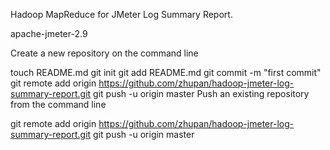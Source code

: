 Hadoop MapReduce for JMeter Log Summary Report.

apache-jmeter-2.9


Create a new repository on the command line

touch README.md
git init
git add README.md
git commit -m "first commit"
git remote add origin https://github.com/zhupan/hadoop-jmeter-log-summary-report.git
git push -u origin master
Push an existing repository from the command line

git remote add origin https://github.com/zhupan/hadoop-jmeter-log-summary-report.git
git push -u origin master